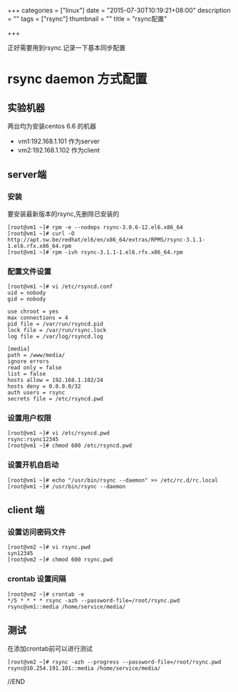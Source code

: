+++
categories = ["linux"]
date = "2015-07-30T10:19:21+08:00"
description = ""
tags = ["rsync"]
thumbnail = ""
title = "rsync配置"

+++

正好需要用到rsync.记录一下基本同步配置

<!--more-->

# rsync daemon 方式配置

## 实验机器

两台均为安装centos 6.6 的机器

- vm1:192.168.1.101  作为server
- vm2:192.168.1.102  作为client

## server端

### 安装

要安装最新版本的rsync,先删除已安装的

```
[root@vm1 ~]# rpm -e --nodeps rsync-3.0.6-12.el6.x86_64
[root@vm1 ~]# curl -O http://apt.sw.be/redhat/el6/en/x86_64/extras/RPMS/rsync-3.1.1-1.el6.rfx.x86_64.rpm
[root@vm1 ~]# rpm -ivh rsync-3.1.1-1.el6.rfx.x86_64.rpm
```

### 配置文件设置

```
[root@vm1 ~]# vi /etc/rsyncd.conf
uid = nobody
gid = nobody

use chroot = yes
max connections = 4
pid file = /var/run/rsyncd.pid
lock file = /var/run/rsync.lock
log file = /var/log/rsyncd.log

[media]
path = /www/media/
ignore errors
read only = false
list = false
hosts allow = 192.168.1.102/24
hosts deny = 0.0.0.0/32
auth users = rsync
secrets file = /etc/rsyncd.pwd
```

### 设置用户权限

```
[root@vm1 ~]# vi /etc/rsyncd.pwd
rsync:rsync12345
[root@vm1 ~]# chmod 600 /etc/rsyncd.pwd
```

### 设置开机自启动

```
[root@vm1 ~]# echo "/usr/bin/rsync --daemon" >> /etc/rc.d/rc.local
[root@vm1 ~]# /usr/bin/rsync --daemon
```

## client 端

### 设置访问密码文件

```
[root@vm2 ~]# vi rsync.pwd
syn12345
[root@vm2 ~]# chmod 600 rsync.pwd
```

### crontab 设置间隔

```
[root@vm2 ~]# crontab -e
*/5 * * * * rsync -azh --password-file=/root/rsync.pwd rsync@vm1::media /home/service/media/
```

## 测试

在添加crontab前可以进行测试

```
[root@vm2 ~]# rsync -azh --progress --password-file=/root/rsync.pwd rsync@10.254.191.101::media /home/service/media/
```

//END

